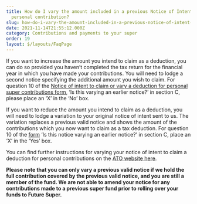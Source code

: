 ```yaml
---
title: How do I vary the amount included in a previous Notice of Intent for a
  personal contribution?
slug: how-do-i-vary-the-amount-included-in-a-previous-notice-of-intent-for-a-personal-contribution
date: 2021-11-14T21:55:12.000Z
category: Contributions and payments to your super
order: 19
layout: $/layouts/FaqPage
---
```

If you want to increase the amount you intend to claim as a deduction, you can do so provided you haven’t completed the tax return for the financial year in which you have made your contributions. You will need to lodge a second notice specifying the additional amount you wish to claim. For question 10 of the [Notice of intent to claim or vary a deduction for personal super contributions form](http://www.ato.gov.au/uploadedFiles/Content/SPR/downloads/n71121-11-2014_js33406_w.pdf), ‘Is this varying an earlier notice?’ in section C, please place an ‘X’ in the ‘No’ box. 

If you want to reduce the amount you intend to claim as a deduction, you will need to lodge a variation to your original notice of intent sent to us. The variation replaces a previous valid notice and shows the amount of the contributions which you now want to claim as a tax deduction. For question 10 of the [form](http://www.ato.gov.au/uploadedFiles/Content/SPR/downloads/n71121-11-2014_js33406_w.pdf) ‘Is this notice varying an earlier notice?’ in section C, place an ‘X’ in the ‘Yes’ box. 

You can find further instructions for varying your notice of intent to claim a deduction for personal contributions on the [ATO website here](https://www.ato.gov.au/Individuals/Super/In-detail/Growing-your-super/Claiming-deductions-for-personal-super-contributions/?page=3#How_to_vary_your_notice_of_intent).

**Please note that you can only vary a previous valid notice if we hold the full contribution covered by the previous valid notice, and you are still a member of the fund. We are not able to amend your notice for any contributions made to a previous super fund prior to rolling over your funds to Future Super.**